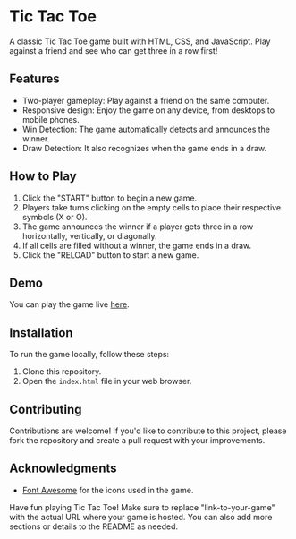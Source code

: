 # Tic Tac Toe

A classic Tic Tac Toe game built with HTML, CSS, and JavaScript. Play against a friend and see who can get three in a row first!

## Features

- Two-player gameplay: Play against a friend on the same computer.
- Responsive design: Enjoy the game on any device, from desktops to mobile phones.
- Win Detection: The game automatically detects and announces the winner.
- Draw Detection: It also recognizes when the game ends in a draw.

## How to Play

1. Click the "START" button to begin a new game.
2. Players take turns clicking on the empty cells to place their respective symbols (X or O).
3. The game announces the winner if a player gets three in a row horizontally, vertically, or diagonally.
4. If all cells are filled without a winner, the game ends in a draw.
5. Click the "RELOAD" button to start a new game.

## Demo

You can play the game live [here](https://xsea29.github.io/WebDevProjects/).

## Installation

To run the game locally, follow these steps:

1. Clone this repository.
2. Open the `index.html` file in your web browser.

## Contributing

Contributions are welcome! If you'd like to contribute to this project, please fork the repository and create a pull request with your improvements.

## Acknowledgments

- [Font Awesome](https://fontawesome.com/) for the icons used in the game.

Have fun playing Tic Tac Toe!
Make sure to replace "link-to-your-game" with the actual URL where your game is hosted. You can also add more sections or details to the README as needed.





